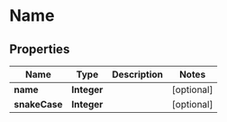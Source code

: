 # Name

## Properties
Name | Type | Description | Notes
------------ | ------------- | ------------- | -------------
**name** | **Integer** |  |  [optional]
**snakeCase** | **Integer** |  |  [optional]



